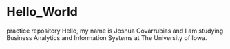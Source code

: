 # Hello_World
practice repository
Hello, my name is Joshua Covarrubias and I am studying Business Analytics and Information Systems at The University of Iowa.
